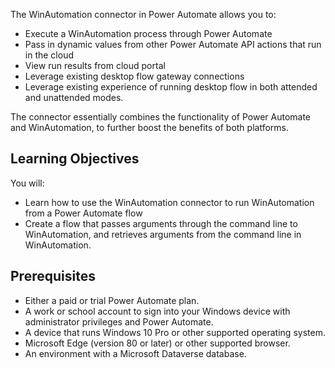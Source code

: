 The WinAutomation connector in Power Automate allows you to:

- Execute a WinAutomation process through Power Automate
- Pass in dynamic values from other Power Automate API actions that run in the cloud
- View run results from cloud portal
- Leverage existing desktop flow gateway connections
- Leverage existing experience of running desktop flow in both attended and unattended modes.

The connector essentially combines the functionality of Power Automate and WinAutomation, to further boost the benefits of both platforms.

## Learning Objectives

You will:

- Learn how to use the WinAutomation connector to run WinAutomation from a Power Automate flow
- Create a flow that passes arguments through the command line to WinAutomation, and retrieves arguments from the command line in WinAutomation.

## Prerequisites

- Either a paid or trial Power Automate plan.
- A work or school account to sign into your Windows device with administrator privileges and Power Automate.
- A device that runs Windows 10 Pro or other supported operating system.
- Microsoft Edge (version 80 or later) or other supported browser.
- An environment with a Microsoft Dataverse database.
